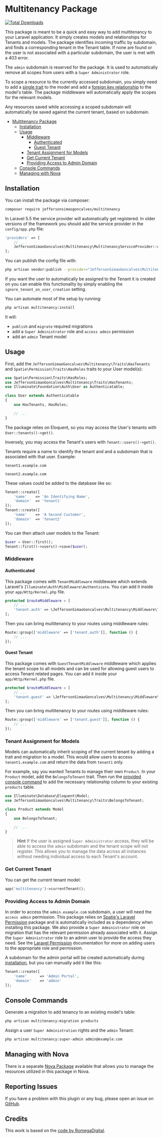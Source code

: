 # Multitenancy Package

[![Total Downloads](https://img.shields.io/packagist/dt/jeffersonsimaogoncalves/multitenancy.svg?style=flat-square)](https://packagist.org/packages/jeffersonsimaogoncalves/multitenancy)

This package is meant to be a quick and easy way to add multitenancy to your Laravel application. It simply creates models and relationships for Tenants and models. The package identifies incoming traffic by subdomain, and finds a corresponding tenant in the Tenant table. If none are found or the user is not associated with a particular subdomain, the user is met with a 403 error.

The `admin` subdomain is reserved for the package. It is used to automatically remove all scopes from users with a `Super Administrator` role.

To scope a resource to the currently accessed subdomain, you simply need to add a [single trait](#tenant-assignment-for-models) to the model and add a [foreign key relationship](#console-commands) to the model's table. The package middleware will automatically apply the scopes for the relevant models.

Any resources saved while accessing a scoped subdomain will automatically be saved against the current tenant, based on subdomain.

- [Multitenancy Package](#multitenancy-package)
  - [Installation](#installation)
  - [Usage](#usage)
    - [Middleware](#middleware)
      - [Authenticated](#authenticated)
      - [Guest Tenant](#guest-tenant)
    - [Tenant Assignment for Models](#tenant-assignment-for-models)
    - [Get Current Tenant](#get-current-tenant)
    - [Providing Access to Admin Domain](#providing-access-to-admin-domain)
  - [Console Commands](#console-commands)
  - [Managing with Nova](#managing-with-nova)


## Installation

You can install the package via composer:

``` bash
composer require jeffersonsimaogoncalves/multitenancy
```

In Laravel 5.5 the service provider will automatically get registered. In older versions of the framework you should add the service provider in the `config/app.php` file:

```php
'providers' => [
    // ...
    JeffersonSimaoGoncalves\Multitenancy\MultitenancyServiceProvider::class,
];
```

You can publish the config file with:

```bash
php artisan vendor:publish --provider="JeffersonSimaoGoncalves\Multitenancy\MultitenancyServiceProvider" --tag="config"
```

If you want the user to automatically be assigned to the Tenant it is created on you can enable this functionality by simply enabling the `ignore_tenant_on_user_creation` setting.

You can automate most of the setup by running:

```bash
php artisan multitenancy:install
```

It will:
- `publish` and `migrate` required migrations
- add a `Super Administrator` role and `access admin` permission
- add an `admin` Tenant model

## Usage

First, add the `JeffersonSimaoGoncalves\Multitenancy\Traits\HasTenants` and `Spatie\Permission\Traits\HasRoles` traits to your User model(s):

```php
use Spatie\Permission\Traits\HasRoles;
use JeffersonSimaoGoncalves\Multitenancy\Traits\HasTenants;
use Illuminate\Foundation\Auth\User as Authenticatable;

class User extends Authenticatable
{
    use HasTenants, HasRoles;

    // ...
}
```

The package relies on Eloquent, so you may access the User's tenants with `User::tenants()->get()`.

Inversely, you may access the Tenant's users with `Tenant::users()->get()`.

Tenants require a name to identify the tenant and and a subdomain that is associated with that user. Example:

`tenant1.example.com`

`tenant2.example.com`

These values could be added to the database like so:

```php
Tenant::create([
    'name'    => 'An Identifying Name',
    'domain'  => 'tenant1'
]);
Tenant::create([
    'name'    => 'A Second Customer',
    'domain'  => 'tenant2'
]);
```

You can then attach user models to the Tenant:

```php
$user = User::first();
Tenant::first()->users()->save($user);
```

### Middleware

#### Authenticated
This package comes with `TenantMiddleware` middleware which extends Laravel's `Illuminate\Auth\Middleware\Authenticate`. You can add it inside your `app/Http/Kernel.php` file.

```php
protected $routeMiddleware = [
    // ...
    'tenant.auth' => \JeffersonSimaoGoncalves\Multitenancy\Middleware\TenantMiddleware::class,
];
```

Then you can bring multitenancy to your routes using middleware rules:

```php
Route::group(['middleware' => ['tenant.auth']], function () {
    // ...
});
```

#### Guest Tenant
This package comes with `GuestTenantMiddleware` middleware which applies the tenant scope to all models and can be used for allowing guest users to access Tenant related pages. You can add it inside your `app/Http/Kernel.php` file.

```php
protected $routeMiddleware = [
    // ...
    'tenant.guest' => \JeffersonSimaoGoncalves\Multitenancy\Middleware\GuestTenantMiddleware::class,
];
```

Then you can bring multitenancy to your routes using middleware rules:

```php
Route::group(['middleware' => ['tenant.guest']], function () {
    // ...
});
```

### Tenant Assignment for Models

Models can automatically inherit scoping of the current tenant by adding a trait and migration to a model. This would allow users to access `tenant1.example.com` and return the data from `tenant1` only.

For example, say you wanted Tenants to manage their own `Product`. In your `Product` model, add the `BelongsToTenant` trait. Then run the [provided console command](#console-commands) to add the necessary relationship column to your existing `products` table.

```php
use Illuminate\Database\Eloquent\Model;
use JeffersonSimaoGoncalves\Multitenancy\Traits\BelongsToTenant;

class Product extends Model
{
    use BelongsToTenant;

    // ...
}
```

> **Hint** 
> If the user is assigned `Super Administrator` access, they will be able to access the `admin` subdomain and the tenant scope will not register. This allows you to manage the data across all instances without needing individual access to each Tenant's account.

### Get Current Tenant

You can get the current tenant model:

```php
app('multitenancy')->currentTenant();
```

### Providing Access to Admin Domain

In order to access the `admin.example.com` subdomain, a user will need the `access admin` permission. This package relies on [Spatie's Laravel Permission](https://github.com/spatie/laravel-permission) package and is automatically included as a dependency when installing this package. We also provide a `Super Administrator` role on migration that has the relevant permission already associated with it. Assign the `Super Administrator` role to an admin user to provide the access they need. See the [Laravel Permission](https://github.com/spatie/laravel-permission) documentation for more on adding users to the appropriate role and permission.

A subdomain for the admin portal will be created automatically during [installation](#installation), but you can manually add it like this:

```php
Tenant::create([
    'name'      => 'Admin Portal',
    'domain'    => 'admin'
]);
```

## Console Commands

Generate a migration to add tenancy to an existing model's table:

```bash
php artisan multitenancy:migration products
```

Assign a user `Super Administration` rights and the `admin` Tenant:

```bash
php artisan multitenancy:super-admin admin@example.com
```

## Managing with Nova

There is a separate [Nova Package](https://github.com/jeffersonsimaogoncalves/MultitenancyNovaTool) available that allows you to manage the resources utilized in this package in Nova.

## Reporting Issues

If you have a problem with this plugin or any bug, please open an issue on [GitHub](https://github.com/jeffersonsimaogoncalves/Multitenancy/issues).

## Credits

This work is based on the [code by RomegaDigital](https://github.com/JeffersonSimaoGoncalves/Multitenancy).
